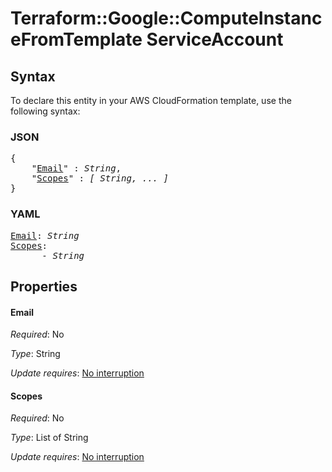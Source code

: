 # Terraform::Google::ComputeInstanceFromTemplate ServiceAccount

## Syntax

To declare this entity in your AWS CloudFormation template, use the following syntax:

### JSON

<pre>
{
    "<a href="#email" title="Email">Email</a>" : <i>String</i>,
    "<a href="#scopes" title="Scopes">Scopes</a>" : <i>[ String, ... ]</i>
}
</pre>

### YAML

<pre>
<a href="#email" title="Email">Email</a>: <i>String</i>
<a href="#scopes" title="Scopes">Scopes</a>: <i>
      - String</i>
</pre>

## Properties

#### Email

_Required_: No

_Type_: String

_Update requires_: [No interruption](https://docs.aws.amazon.com/AWSCloudFormation/latest/UserGuide/using-cfn-updating-stacks-update-behaviors.html#update-no-interrupt)

#### Scopes

_Required_: No

_Type_: List of String

_Update requires_: [No interruption](https://docs.aws.amazon.com/AWSCloudFormation/latest/UserGuide/using-cfn-updating-stacks-update-behaviors.html#update-no-interrupt)

